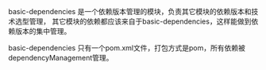 basic-dependencies 是一个依赖版本管理的模块，负责其它模块的依赖版本和技术选型管理，
其它模块的依赖都应该来自于basic-dependencies，这样能做到依赖版本的集中管理。

basic-dependencies 只有一个pom.xml文件，打包方式是pom，所有依赖被dependencyManagement管理。
